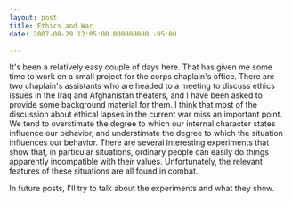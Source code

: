 ```yaml
---
layout: post
title: Ethics and War
date: 2007-08-29 12:05:00.000000000 -05:00

---
```

<p>It's been a relatively easy couple of days here. That has given me some time to work on a small project for the corps chaplain's office. There are two chaplain's assistants who are headed to a meeting to discuss ethics issues in the Iraq and Afghanistan theaters, and I have been asked to provide some background material for them. I think that most of the discussion about ethical lapses in the current war miss an important point. We tend to overstimate the degree to which our internal character states influence our behavior, and understimate the degree to which the situation influences our behavior. There are several interesting experiments that show that, in particular situations, ordinary people can easily do things apparently incompatible with their values. Unfortunately, the relevant features of these situations are all found in combat.</p>
<p>In future posts, I'll try to talk about the experiments and what they show.</p>
